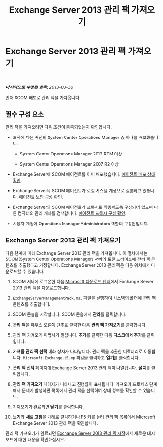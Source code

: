 ﻿---
title: Exchange Server 2013 관리 팩 가져오기
TOCTitle: Exchange Server 2013 관리 팩 가져오기
ms:assetid: dc929928-61b8-448b-9ae5-d3fa73a18ee9
ms:mtpsurl: https://technet.microsoft.com/ko-kr/library/Dn195914(v=EXCHG.150)
ms:contentKeyID: 53275607
ms.date: 08/29/2014
mtps_version: v=EXCHG.150
ms.translationtype: HT
---

# Exchange Server 2013 관리 팩 가져오기

 

_**마지막으로 수정된 항목:** 2013-03-30_

먼저 SCOM 배포로 관리 팩을 가져옵니다.

## 필수 구성 요소

관리 팩을 가져오려면 다음 조건이 충족되었는지 확인합니다.

  - 조직에 다음 버전의 System Center Operations Manager 중 하나를 배포했습니다.
    
      - System Center Operations Manager 2012 RTM 이상
    
      - System Center Operations Manager 2007 R2 이상

  - Exchange Server에 SCOM 에이전트를 이미 배포했습니다. [에이전트 배포 상태 확인](procedures-related-to-deployment.md).

  - Exchange Server의 SCOM 에이전트가 로컬 시스템 계정으로 실행되고 있습니다. [에이전트 보안 구성 확인](procedures-related-to-deployment.md).

  - Exchange Server의 SCOM 에이전트가 프록시로 작동하도록 구성되어 있으며 다른 컴퓨터의 관리 개체를 검색합니다. [에이전트 프록시 구성 확인](procedures-related-to-deployment.md).

  - 사용자 계정이 Operations Manager Administrators 역할의 구성원입니다.

## Exchange Server 2013 관리 팩 가져오기

다음 단계에 따라 Exchange Server 2013 관리 팩을 가져옵니다. 이 절차에서는 SCOM(System Center Operations Manager) 서버의 로컬 드라이브에 관리 팩 콘텐츠를 추출했다고 가정합니다. Exchange Server 2013 관리 팩은 다음 위치에서 다운로드할 수 있습니다.

1.  SCOM 서버에 로그온한 다음 [Microsoft 다운로드 센터](http://go.microsoft.com/fwlink/p/?linkid=268587)에서 Exchange Server 2013 관리 팩을 다운로드합니다.

2.  `ExchangeServerManagementPack.msi` 파일을 실행하여 시스템의 폴더에 관리 팩 콘텐츠를 추출합니다.

3.  SCOM 콘솔을 시작합니다. SCOM 콘솔에서 **관리**를 클릭합니다.

4.  **관리 팩**을 마우스 오른쪽 단추로 클릭한 다음 **관리 팩 가져오기**를 클릭합니다.

5.  관리 팩 가져오기 마법사가 열립니다. **추가**를 클릭한 다음 **디스크에서 추가**를 클릭합니다.

6.  **가져올 관리 팩 선택** 대화 상자가 나타납니다. 관리 팩을 추출한 디렉터리로 이동합니다. `Microsoft.Exchange.15.mp` 파일을 클릭하고 **열기**를 클릭합니다.

7.  **관리 팩 선택** 페이지에 Exchange Server 2013 관리 팩이 나열됩니다. **설치**를 클릭합니다.

8.  **관리 팩 가져오기** 페이지가 나타나고 진행률이 표시됩니다. 가져오기 프로세스 단계에서 문제가 발생하면 목록에서 관리 팩을 선택하여 상태 정보를 확인할 수 있습니다.

9.  가져오기가 완료되면 **닫기**를 클릭합니다.

10. **보기**와 **새로 고침**을 차례로 클릭하거나 F5 키를 눌러 관리 팩 목록에서 Microsoft Exchange Server 2013 관리 팩을 확인합니다.

관리 팩 가져오기가 완료되면 [Exchange Server 2013 관리 팩 시작](getting-started-with-exchange-server-2013-management-pack.md)에서 새로운 대시보드에 대한 내용을 확인하십시오.

